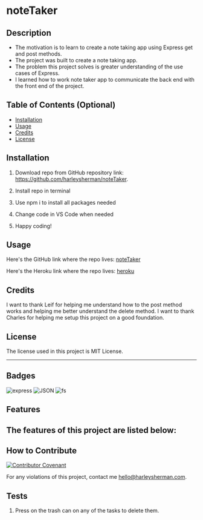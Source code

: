 # noteTaker

## Description

- The motivation is to learn to create a note taking app using Express get and post methods.
- The project was built to create a note taking app.
- The problem this project solves is greater understanding of the use cases of Express.
- I learned how to work note taker app to communicate the back end with the front end of the project.

## Table of Contents (Optional)

- [Installation](#installation)
- [Usage](#usage)
- [Credits](#credits)
- [License](#license)

## Installation

1. Download repo from GitHub repository link:
https://github.com/harleysherman/noteTaker. 

2. Install repo in terminal

3. Use npm i to install all packages needed

4. Change code in VS Code when needed

5. Happy coding!

## Usage

Here's the GitHub link where the repo lives:
[noteTaker](https://github.com/harleysherman/noteTaker)

Here's the Heroku link where the repo lives:
[heroku](https://github.com/harleysherman/noteTaker)

## Credits

I want to thank Leif for helping me understand how to the post method works and helping me better understand the delete method. I want to thank Charles for helping me setup this project on a good foundation.

## License

The license used in this project is MIT License.

---

## Badges

![express](https://img.shields.io/badge/express-javascript-blue)
![JSON](https://img.shields.io/badge/JSON-package-green)
![fs](https://img.shields.io/badge/fs-package-green)

## Features

The features of this project are listed below:
- 

## How to Contribute

[![Contributor Covenant](https://img.shields.io/badge/Contributor%20Covenant-2.1-4baaaa.svg)](code_of_conduct.md)

For any violations of this project, contact me hello@harleysherman.com.

## Tests

1. Press on the trash can on any of the tasks to delete them.